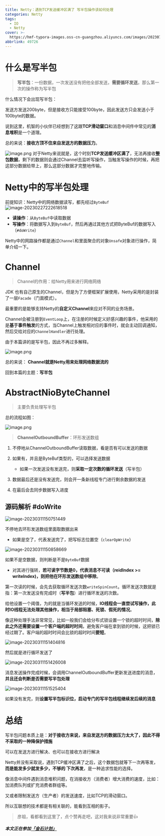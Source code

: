 ```yaml
---
title: Netty：遇到TCP发送缓冲区满了 写半包操作该如何处理
categories: Netty
tags:
  - IO
  - Netty
cover: >-
  https://hmf-typora-images.oss-cn-guangzhou.aliyuncs.com/images/202307091602399.png
abbrlink: 49726
---
```




# 什么是写半包

> **写半包**：一份数据，一次发送没有把他全部发送，**需要循环发送**，那么第一次的操作称为写半包

什么情况下会出现写半包：

发送方发送200byte，但是接收方只能接受100byte，因此发送方只会发送小于100byte的数据。

说到这里，机智的小伙伴已经想到了这跟**TCP滑动窗口**和消息中间件中常见的**消息堆积**是一个道理。

总的来说：**接收方顶不住来自发送方的数据压力**。


![image.png](https://p3-juejin.byteimg.com/tos-cn-i-k3u1fbpfcp/9a12eef23e8a42f197353c582e9f8a3b~tplv-k3u1fbpfcp-watermark.image?)
对于Netty来说就是，这个时刻**TCP发送缓冲区满了**，无法再接收**整包数据**，剩下的数据则会通过Channel去监听写操作，当触发写操作的时候，再把这部分数据给带上，那么这部分数据才完整地传输。


# Netty中的写半包处理

前提知识：Netty中的网络数据读写，都先经过`ByteBuf`
![image-20230227222618518](https://p3-juejin.byteimg.com/tos-cn-i-k3u1fbpfcp/084a4472e5b8497a8b8b2ad60105b30f~tplv-k3u1fbpfcp-zoom-1.image)
- **读操作**：从`ByteBuf`中读取数据
- **写操作**：将数据写入到`ByteBuf`，然后再通过其他方式把ByteBuf的数据写入（`#doWrite`）

Netty中的网路操作都是通过`Channel`和里面聚合的对象`Unsafe`对象进行操作，简单介绍一下。


# Channel
> Channel的作用：给Netty用来进行网络网络

JDK 也有自己原生的Channel，但是为了方便框架扩展使用，Netty采用的是封装了一层`Facade`（门面模式）。

最重要的是能够支持Netty的**自定义Channel**来应对不同的业务场景。

Channel会被注册到`EventLoop`上，在注册的时候定义好感兴趣的事件，他采用的是**基于事件触发**的方式，当Channel上触发相对应的事件时，就会主动回调通知，然后交给对应的`ChannelHandler`进行处理。

由于本篇讲的是写半包，因此不再过多解释。

![image.png](https://p1-juejin.byteimg.com/tos-cn-i-k3u1fbpfcp/bee9a52f4bb043c09ccb94244762efb3~tplv-k3u1fbpfcp-watermark.image?)

总的来说：
**Channel就是Netty用来处理网络数据流的**

回到本篇的主题：**写半包**

# AbstractNioByteChannel
> 主要负责处理写半包

总的流程如图：

![image.png](https://p1-juejin.byteimg.com/tos-cn-i-k3u1fbpfcp/15837f5b11494f618f04085b5958f133~tplv-k3u1fbpfcp-watermark.image?)

> **ChannelOutboundBuffer**：环形发送数组

1. 不停地从ChannelOutboundBuffer读取数据，看是否有可以发送的数据
2. 如果有，并且是ByteBuf类型的，可以选择发送数据
   - 如果一次发送没有发送完，则**采取一定次数的循环发送**（写半包）

3. 数据最后还是没有发送完，则会开一条新线程专门进行剩余数据的发送
4. 在最后会去同步数据写入进度


## 源码解析 #doWrite

![image-20230311150751449](https://p3-juejin.byteimg.com/tos-cn-i-k3u1fbpfcp/e9864635b4884e2fb3d63d9304e05bcd~tplv-k3u1fbpfcp-zoom-1.image)

不停地去环形发送数组里面取数据出来

-   如果是空了，代表发送完了，把写标志位置空（`clearOpWrite`）


![image-20230311150858669](https://p3-juejin.byteimg.com/tos-cn-i-k3u1fbpfcp/c7eb703b2a114c758d5bfbe124787af9~tplv-k3u1fbpfcp-zoom-1.image)


如果不是空数据，则判断是不是`ByteBuf`数据

-   对其进行强转，**若可读字节数是0，代表消息不可读（reidIndex >= writeIndex)，则把他在环形发送数组中移除**。



第一次读的时候，会先去获取循环发送次数`writeSpinCount`。循环发送次数就是指：第一次发送没有完成时（**写半包**）进行循环发送的次数。

给他设置一个阈值，为的就是当循环发送的时候，**IO线程会一直尝试写操作，此时IO线程无法处理其他操作，相当于局部阻塞、死锁、假死的情况**。

像这种处理手法非常常见，比如一般我们会给分布式锁设置一个锁的超时时间，**除此之外还需要设置一个客户端的超时时间**，避免客户端在拿到锁的时候，这把锁已经过期了。客户端的超时时间会比锁的超时时间**要短**。

![image-20230311151404816](https://p3-juejin.byteimg.com/tos-cn-i-k3u1fbpfcp/460ff154b0b34ba5b803007d3f8cc88c~tplv-k3u1fbpfcp-zoom-1.image)

然后就是进行循环发送了

![image-20230311151426008](https://p3-juejin.byteimg.com/tos-cn-i-k3u1fbpfcp/d4e861e1c1624ea292debcde58c4349a~tplv-k3u1fbpfcp-zoom-1.image)

消息发送操作完成时候，会调用ChannelOutboundBuffer更新发送进度的消息，**并且还会判断是否需要写半包处理**

![image-20230311151525404](https://p3-juejin.byteimg.com/tos-cn-i-k3u1fbpfcp/39dfd72f8e134632811355f38a15f9d2~tplv-k3u1fbpfcp-zoom-1.image)

如果没有发完，则**设置写半包标识位，启动专门的写半包线程继续发后续的消息**

# 总结

写半包问题本质上是：**对于接收方来说，来自发送方的数据压力太大了，因此不得不采取的一种降保护措施**

可以在发送方进行解决、也可以在接收方进行解决

Netty并没有采取说，遇到TCP缓冲区满了之后，这个数据包就等下一次再等发，**而是能发多少就发多少，不够的
下次再发**，是一种追求性能的选择。

像消息中间件遇到消息堆积问题，在消接收方（消费者）增大消费的速度，比如：加消费队列或扩充消费者群组等。

又或者限制发送方（生产者）的发送速度，比如TCP的滑动窗口。

所以互联想的技术都是有相关联的，能看到互相的影子。

> 彦祖，看都看到这里了，点个赞再走吧，这对我来说非常重要👍

***本文正在参加[「金石计划」](https://juejin.cn/post/7207698564641996856/ "https://juejin.cn/post/7207698564641996856/")***
